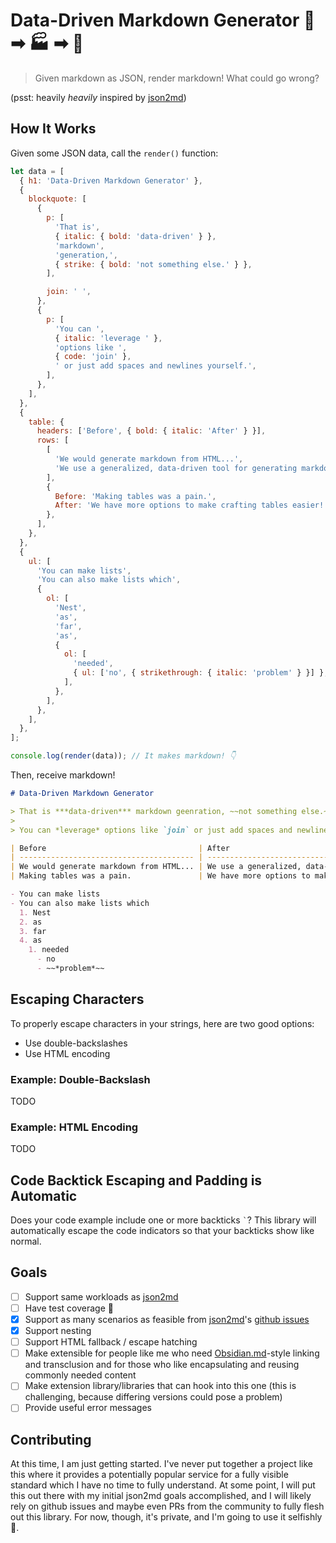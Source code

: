 # Data-Driven Markdown Generator 💽 ➡ 🏭 ➡ 📄

> Given markdown as JSON, render markdown! What could go wrong?

(psst: heavily *heavily* inspired by [json2md](https://github.com/IonicaBizau/json2md))

## How It Works

Given some JSON data, call the `render()` function:
```js
let data = [
  { h1: 'Data-Driven Markdown Generator' },
  {
    blockquote: [
      {
        p: [
          'That is',
          { italic: { bold: 'data-driven' } },
          'markdown',
          'generation,',
          { strike: { bold: 'not something else.' } },
        ],

        join: ' ',
      },
      {
        p: [
          'You can ',
          { italic: 'leverage ' },
          'options like ',
          { code: 'join' },
          ' or just add spaces and newlines yourself.',
        ],
      },
    ],
  },
  {
    table: {
      headers: ['Before', { bold: { italic: 'After' } }],
      rows: [
        [
          'We would generate markdown from HTML...',
          'We use a generalized, data-driven tool for generating markdown from anywhere.',
        ],
        {
          Before: 'Making tables was a pain.',
          After: 'We have more options to make crafting tables easier!',
        },
      ],
    },
  },
  {
    ul: [
      'You can make lists',
      'You can also make lists which',
      {
        ol: [
          'Nest',
          'as',
          'far',
          'as',
          {
            ol: [
              'needed',
              { ul: ['no', { strikethrough: { italic: 'problem' } }] },
            ],
          },
        ],
      },
    ],
  },
];

console.log(render(data)); // It makes markdown! 👇
```

Then, receive markdown!

```md
# Data-Driven Markdown Generator

> That is ***data-driven*** markdown geenration, ~~not something else.~~
> 
> You can *leverage* options like `join` or just add spaces and newlines yourself.

| Before                                  | After                                                                         |
| --------------------------------------- | ----------------------------------------------------------------------------- |
| We would generate markdown from HTML... | We use a generalized, data-driven tool for generating markdown from anywhere. |
| Making tables was a pain.               | We have more options to make crafting tables easier!                          |

- You can make lists
- You can also make lists which
  1. Nest
  2. as
  3. far
  4. as
    1. needed
      - no
      - ~~*problem*~~
```

## Escaping Characters
To properly escape characters in your strings, here are two good options:
- Use double-backslashes
- Use HTML encoding

### Example: Double-Backslash
TODO

### Example: HTML Encoding
TODO

## Code Backtick Escaping and Padding is Automatic
Does your code example include one or more backticks `` ` ``? This library will automatically escape the code indicators so that your backticks show like normal.

## Goals

- [ ] Support same workloads as [json2md](https://github.com/IonicaBizau/json2md)
- [ ] Have test coverage 😬
- [x] Support as many scenarios as feasible from [json2md](https://github.com/IonicaBizau/json2md)'s [github issues](https://github.com/IonicaBizau/json2md/issues)
- [x] Support nesting
- [ ] Support HTML fallback / escape hatching
- [ ] Make extensible for people like me who need [Obsidian.md](https://obsidian.md/)-style linking and transclusion and for those who like encapsulating and reusing commonly needed content
- [ ] Make extension library/libraries that can hook into this one (this is challenging, because differing versions could pose a problem)
- [ ] Provide useful error messages

## Contributing
At this time, I am just getting started. I've never put together a project like this where it provides a potentially popular service for a fully visible standard which I have no time to fully understand. At some point, I will put this out there with my initial json2md goals accomplished, and I will likely rely on github issues and maybe even PRs from the community to fully flesh out this library. For now, though, it's private, and I'm going to use it selfishly 🙏.

